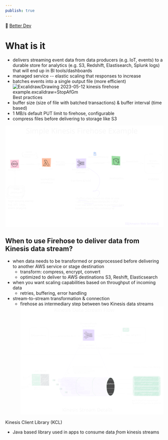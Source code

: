 ```yaml
---
publish: true
---
```

🎥 [Better Dev](https://www.youtube.com/watch?v=DPT3swb6zgI)
# What is it
- delivers streaming event data from data producers (e.g. IoT, events) to a durable store for analytics (e.g. S3, Redshift, Elastisearch, Splunk logs) that will end up in BI tools/dashboards 
- managed service -- elastic scaling that responses to increase
- batches events into a single output file (more efficient)
![Excalidraw/Drawing 2023-05-12 kinesis firehose example.excalidraw=StopAfGm](../images/Drawing%202023-05-12%20kinesis%20firehose%20example.svg.md#^group=StopAfGm)
Best practices
- buffer size (size of file with batched transactions) & buffer interval (time based)
- 1 MB/s default PUT limit to firehose, configurable
- compress files before delivering to storage like S3

![Drawing 2023-05-12 kinesis firehose example.excalidraw](../images/Drawing%202023-05-12%20kinesis%20firehose%20example.svg)


## When to use Firehose to deliver data from Kinesis data stream?
- when data needs to be transformed or preprocessed before delivering to another AWS service or stage destination
	- transform: compress, encrypt, convert
	- optimized to deliver to AWS destinations S3, Reshift, Elasticsearch
- when you want scaling capabilities based on throughput of incoming data
	- retries, buffering, error handling
- stream-to-stream transformation & connection
	- firehose as intermediary step between two Kinesis data streams
![Drawing 2023-05-12 kinesis data stream.excalidraw](../images/Drawing%202023-05-12%20kinesis%20data%20stream.svg)

Kinesis Client Library (KCL)
- Java based library used in apps to consume data *from* kinesis streams
